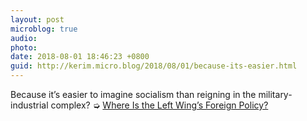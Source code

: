 ```yaml
---
layout: post
microblog: true
audio: 
photo: 
date: 2018-08-01 18:46:23 +0800
guid: http://kerim.micro.blog/2018/08/01/because-its-easier.html
---
```

Because it’s easier to imagine socialism than reigning in the military-industrial complex? ➭ [Where Is the Left Wing’s Foreign Policy?](https://newrepublic.com/article/150317/left-wings-foreign-policy)
